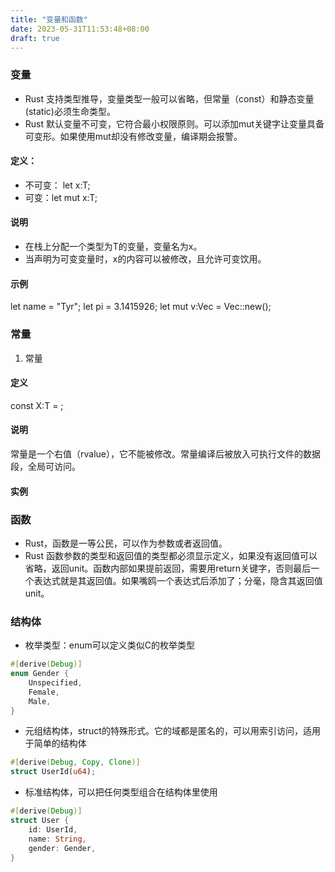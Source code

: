 ```yaml
---
title: "变量和函数"
date: 2023-05-31T11:53:48+08:00
draft: true
---
```


### 变量

- Rust 支持类型推导，变量类型一般可以省略，但常量（const）和静态变量(static)必须生命类型。
- Rust 默认变量不可变，它符合最小权限原则。可以添加mut关键字让变量具备可变形。如果使用mut却没有修改变量，编译期会报警。

#### 定义：
- 不可变： let x:T;
- 可变：let mut x:T;

#### 说明
- 在栈上分配一个类型为T的变量，变量名为x。
- 当声明为可变变量时，x的内容可以被修改，且允许可变饮用。

#### 示例
let name = "Tyr";
let pi = 3.1415926;
let mut v:Vec<u8> = Vec::new();

### 常量
1. 常量
#### 定义
const X:T = <value>;

#### 说明
常量是一个右值（rvalue），它不能被修改。常量编译后被放入可执行文件的数据段，全局可访问。
#### 实例


### 函数
- Rust，函数是一等公民，可以作为参数或者返回值。
- Rust 函数参数的类型和返回值的类型都必须显示定义，如果没有返回值可以省略，返回unit。函数内部如果提前返回，需要用return关键字，否则最后一个表达式就是其返回值。如果嘴鸥一个表达式后添加了；分毫，隐含其返回值unit。

### 结构体
- 枚举类型：enum可以定义类似C的枚举类型
```rust
#[derive(Debug)]
enum Gender {
    Unspecified,
    Female,
    Male,
}
```
- 元组结构体，struct的特殊形式。它的域都是匿名的，可以用索引访问，适用于简单的结构体
```rust
#[derive(Debug, Copy, Clone)]
struct UserId(u64);
```
- 标准结构体，可以把任何类型组合在结构体里使用
```rust
#[derive(Debug)]
struct User {
    id: UserId,
    name: String,
    gender: Gender,
}
```

